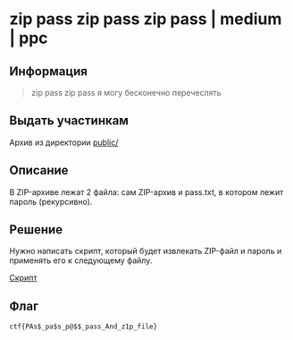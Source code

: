 # zip pass zip pass zip pass | medium | ppc

## Информация

> zip pass zip pass я могу бесконечно перечеслять 
>


## Выдать участинкам

Архив из директории [public/](public/)

## Описание

В ZIP-архиве лежат 2 файла: сам ZIP-архив и pass.txt, в котором лежит пароль (рекурсивно).

## Решение

Нужно написать скрипт, который будет извлекать ZIP-файл и пароль и применять его к следующему файлу.

[Скрипт](solve/solve.py)

## Флаг

`ctf{PAs$_pa$s_p@$$_pass_And_z1p_file}`

